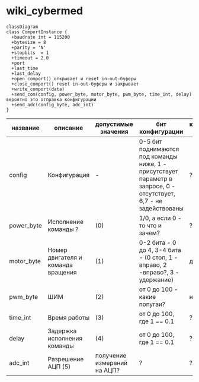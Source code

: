 # wiki_cybermed

```mermaid
classDiagram
class ComportInstance {
  +baudrate int = 115200
  +bytesize = 8
  +parity = 'N' 
  +stopbits  = 1
  +timeout = 2.0
  +port 
  +last_time
  +last_delay
  +open_comport() открывает и reset in-out-буферы
  +close_comport() reset in-out-буферы и закрывает
  +write_comport(data)
  +send_com(config, power_byte, motor_byte, pwm_byte, time_int, delay) вероятно это отправка конфигурации
  +send_adc(config_byte, adc_int)
}

```
| название | описание | допустимые значения | бит конфигурации | кисть-рука | пальцы |
| -- | -- | -- | -- | -- | -- |
| config | Конфигурация | - | 0-5 бит поднимаются под команды ниже, 1 - присутствует параметр в запросе, 0 - отсутствует, 6,7 - не задействованы | ? | ? |
| power_byte | Исполнение команды ? | (0) | 1/0, а если 0 - то что и зачем? | ? | ? |
| motor_byte | Номер двигателя и команда вращения | (1) | 0-2 бита - 0 до 4, 3-4 бита - (0 стоп, 1 - вправо, 2 -вправо?, 3 - удержание) | да? | нет? |
| pwm_byte | ШИМ | (2) | от 0 до 100 - какие попугаи? | нет? | да? |
| time_int | Время работы | (3) | от 0 до 100, где 1 == 0.1 | ? | ? |
| delay | Задержка исполнения команды | (4) | от 0 до 100, где 1 == 0.1 | ? | ? |
|  adc_int  | Разрешение АЦП (5) | получение измерений на АЦП? | ? | ? |


